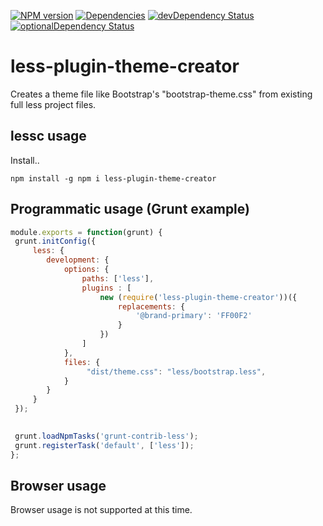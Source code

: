 [![NPM version](https://badge.fury.io/js/less-plugin-theme-creator.svg)](http://badge.fury.io/js/less-plugin-theme-creator) [![Dependencies](https://david-dm.org/hoogi/less-plugin-theme-creator.svg)](https://david-dm.org/hoogi/less-plugin-theme-creator) [![devDependency Status](https://david-dm.org/hoogi/less-plugin-theme-creator/dev-status.svg)](https://david-dm.org/hoogi/less-plugin-theme-creator#info=devDependencies) [![optionalDependency Status](https://david-dm.org/hoogi/less-plugin-theme-creator/optional-status.svg)](https://david-dm.org/hoogi/less-plugin-theme-creator#info=optionalDependencies)

less-plugin-theme-creator
========================

Creates a theme file like Bootstrap's "bootstrap-theme.css" from existing full less project files.

## lessc usage

Install..

```
npm install -g npm i less-plugin-theme-creator
```

## Programmatic usage (Grunt example)

```js
module.exports = function(grunt) {
 grunt.initConfig({
	 less: {
		development: {
			options: {
				paths: ['less'],
				plugins : [
					new (require('less-plugin-theme-creator'))({
						replacements: {
							'@brand-primary': 'FF00F2'
						}
					})
				]
			},
			files: {
				 "dist/theme.css": "less/bootstrap.less",
			}
		}
	 }
 });
 

 grunt.loadNpmTasks('grunt-contrib-less');
 grunt.registerTask('default', ['less']);
};
```

## Browser usage

Browser usage is not supported at this time.
